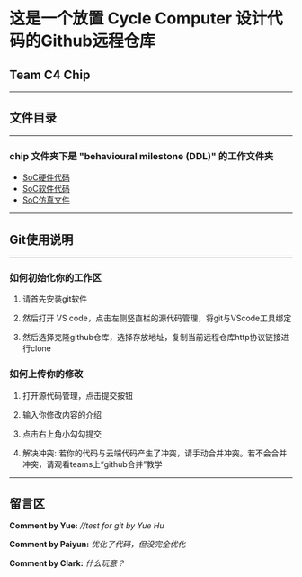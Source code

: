 # 这是一个放置 Cycle Computer 设计代码的Github远程仓库

## Team C4 Chip

***

## 文件目录

***

### chip 文件夹下是 "behavioural milestone (DDL)" 的工作文件夹

- [SoC硬件代码](./chip/behavioural)
- [SoC软件代码](./chip/software/code/main.c)
- [SoC仿真文件](./chip/system2/stimulus.sv)

***

## Git使用说明

***

### 如何初始化你的工作区

1. 请首先安装git软件

2. 然后打开 VS code，点击左侧竖直栏的源代码管理，将git与VScode工具绑定

3. 然后选择克隆github仓库，选择存放地址，复制当前远程仓库http协议链接进行clone

### 如何上传你的修改

1. 打开源代码管理，点击提交按钮

2. 输入你修改内容的介绍

3. 点击右上角小勾勾提交

4. 解决冲突: 若你的代码与云端代码产生了冲突，请手动合并冲突。若不会合并冲突，请观看teams上“github合并”教学

***

## 留言区

**Comment by Yue:** *//test for git by Yue Hu*

**Comment by Paiyun:** *优化了代码，但没完全优化*

**Comment by Clark:** *什么玩意？*